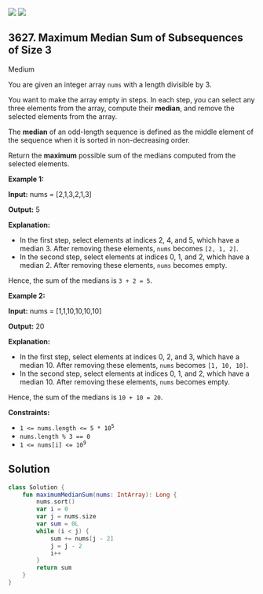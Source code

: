 [![](https://img.shields.io/github/stars/javadev/LeetCode-in-Kotlin?label=Stars&style=flat-square)](https://github.com/javadev/LeetCode-in-Kotlin)
[![](https://img.shields.io/github/forks/javadev/LeetCode-in-Kotlin?label=Fork%20me%20on%20GitHub%20&style=flat-square)](https://github.com/javadev/LeetCode-in-Kotlin/fork)

## 3627\. Maximum Median Sum of Subsequences of Size 3

Medium

You are given an integer array `nums` with a length divisible by 3.

You want to make the array empty in steps. In each step, you can select any three elements from the array, compute their **median**, and remove the selected elements from the array.

The **median** of an odd-length sequence is defined as the middle element of the sequence when it is sorted in non-decreasing order.

Return the **maximum** possible sum of the medians computed from the selected elements.

**Example 1:**

**Input:** nums = [2,1,3,2,1,3]

**Output:** 5

**Explanation:**

*   In the first step, select elements at indices 2, 4, and 5, which have a median 3. After removing these elements, `nums` becomes `[2, 1, 2]`.
*   In the second step, select elements at indices 0, 1, and 2, which have a median 2. After removing these elements, `nums` becomes empty.

Hence, the sum of the medians is `3 + 2 = 5`.

**Example 2:**

**Input:** nums = [1,1,10,10,10,10]

**Output:** 20

**Explanation:**

*   In the first step, select elements at indices 0, 2, and 3, which have a median 10. After removing these elements, `nums` becomes `[1, 10, 10]`.
*   In the second step, select elements at indices 0, 1, and 2, which have a median 10. After removing these elements, `nums` becomes empty.

Hence, the sum of the medians is `10 + 10 = 20`.

**Constraints:**

*   <code>1 <= nums.length <= 5 * 10<sup>5</sup></code>
*   `nums.length % 3 == 0`
*   <code>1 <= nums[i] <= 10<sup>9</sup></code>

## Solution

```kotlin
class Solution {
    fun maximumMedianSum(nums: IntArray): Long {
        nums.sort()
        var i = 0
        var j = nums.size
        var sum = 0L
        while (i < j) {
            sum += nums[j - 2]
            j = j - 2
            i++
        }
        return sum
    }
}
```